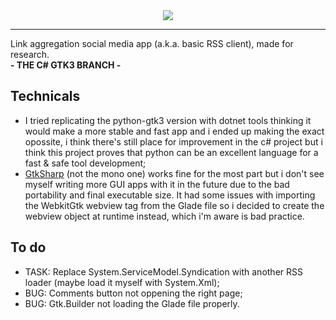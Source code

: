 <div align="center">
  <img align="center" src="https://github.com/user-attachments/assets/ecd79ed6-311e-45e7-abbb-a16822ec4f68"></img>
  <hr>
  <div align="left">
    <a>Link aggregation social media app (a.k.a. basic RSS client), made for research.</a>
    <br>
    <b>- THE C# GTK3 BRANCH -</b>
    <br>
    <h2>Technicals</h2>
    <ul>
      <li>I tried replicating the python-gtk3 version with dotnet tools thinking it would make a more stable and fast app and i ended up making the exact opossite, i think there's still place for improvement in the c# project but i think this project proves that python can be an excellent language for a fast & safe tool development;</li>
      <li><a href="https://github.com/GtkSharp/GtkSharp">GtkSharp</a> (not the mono one) works fine for the most part but i don't see myself writing more GUI apps with it in the future due to the bad portability and final executable size. It had some issues with importing the WebkitGtk webview tag from the Glade file so i decided to create the webview object at runtime instead, which i'm aware is bad practice.</li>
    </ul>
    <h2>To do</h2>
    <ul>
      <li>TASK: Replace System.ServiceModel.Syndication with another RSS loader (maybe load it myself with System.Xml);</li>
      <li>BUG: Comments button not oppening the right page;
      <li>BUG: Gtk.Builder not loading the Glade file properly.</li>
    </ul>
  </div>
</div>
